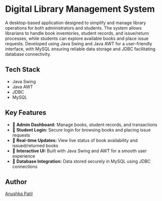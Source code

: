 # Digital Library Management System

A desktop-based application designed to simplify and manage library operations for both administrators and students. The system allows librarians to handle book inventories, student records, and issue/return processes, while students can explore available books and place issue requests. Developed using Java Swing and Java AWT for a user-friendly interface, with MySQL ensuring reliable data storage and JDBC facilitating database connectivity.

## Tech Stack

- Java Swing
- Java AWT
- JDBC
- MySQL

## Key Features

- 🔹 **Admin Dashboard:** Manage books, student records, and transactions
- 🔹 **Student Login:** Secure login for browsing books and placing issue requests
- 🔹 **Real-time Updates:** View live status of book availability and issued/returned books
- 🔹 **Interactive UI:** Built with Java Swing and AWT for a smooth user experience
- 🔹 **Database Integration:** Data stored securely in MySQL using JDBC connections


## Author

[Anushka Patil](https://github.com/your-github-anushkaa2704)

